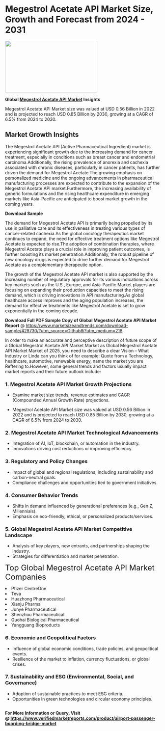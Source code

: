<H1>Megestrol Acetate API Market Size, Growth and Forecast from 2024 - 2031</H1><img class="aligncenter size-medium wp-image-584254" src="https://thirdeyenews.in/wp-content/uploads/2024/09/Global-Market-Research-300x168.jpeg" alt="" width="300" height="168" /><p><strong>Global&nbsp;<a href="https://www.marketsizeandtrends.com/download-sample/428730/?utm_source=Github8j?utm_medium=218">Megestrol Acetate API Market</a> Insights</strong></p><p>Megestrol Acetate API Market size was valued at USD 0.56 Billion in 2022 and is projected to reach USD 0.85 Billion by 2030, growing at a CAGR of 6.5% from 2024 to 2030.</p><p><h2>Market Growth Insights</h2> <p>The Megestrol Acetate API (Active Pharmaceutical Ingredient) market is experiencing significant growth due to the increasing demand for cancer treatment, especially in conditions such as breast cancer and endometrial carcinoma.Additionally, the rising prevalence of anorexia and cachexia associated with chronic diseases, particularly in cancer patients, has further driven the demand for Megestrol Acetate.The growing emphasis on personalized medicine and the ongoing advancements in pharmaceutical manufacturing processes are expected to contribute to the expansion of the Megestrol Acetate API market.Furthermore, the increasing availability of generic formulations and the rising healthcare expenditure in emerging markets like Asia-Pacific are anticipated to boost market growth in the coming years.</p> <p><strong>Download Sample</strong></p> <p>The demand for Megestrol Acetate API is primarily being propelled by its use in palliative care and its effectiveness in treating various types of cancer-related cachexia.As the global oncology therapeutics market continues to expand, the need for effective treatment options like Megestrol Acetate is expected to rise.The adoption of combination therapies, where Megestrol Acetate plays a crucial role in improving patient outcomes, is further boosting its market penetration.Additionally, the robust pipeline of new oncology drugs is expected to drive further demand for Megestrol Acetate as a complementary therapeutic option.</p> <p>The growth of the Megestrol Acetate API market is also supported by the increasing number of regulatory approvals for its various indications across key markets such as the U.S., Europe, and Asia-Pacific.Market players are focusing on expanding their production capacities to meet the rising demand, which is driving innovations in API manufacturing.As global healthcare access improves and the aging population increases, the demand for effective treatments like Megestrol Acetate is set to grow exponentially in the coming decade.</p> <p><span class=""><strong>Download Full PDF Sample Copy of Global Megestrol Acetate API Market Report</strong> @ <a href="https://www.marketsizeandtrends.com/download-sample/428730/?utm_source=Github8j?utm_medium=218" target="_blank">https://www.marketsizeandtrends.com/download-sample/428730/?utm_source=Github8j?utm_medium=218</a></span></p><p>In order to make an accurate and perceptive description of future scope of a Global&nbsp;Megestrol Acetate API Market Market as Global&nbsp;Megestrol Acetate API Market Market of 2025, you need to describe a clear Vision &ndash; What Industry or Linda can you think of for example: Quote from a Technology, healthcare, automotive, renewable energy, name the market you are Reffering to.However, some general trends and factors usually impact market reports and their future outlook include:</p><h3>1.&nbsp;<strong>Megestrol Acetate API Market Growth Projections</strong></h3><ul><li>Examine market size trends, revenue estimates and CAGR (Compounded Annual Growth Rate) projections.</li><li><p>Megestrol Acetate API Market size was valued at USD 0.56 Billion in 2022 and is projected to reach USD 0.85 Billion by 2030, growing at a CAGR of 6.5% from 2024 to 2030.</p></li></ul><h3>2.&nbsp;<strong>Megestrol Acetate API Market Technological Advancements</strong></h3><ul><li>Integration of AI, IoT, blockchain, or automation in the industry.</li><li>Innovations driving cost reductions or improving efficiency.</li></ul><h3>3.&nbsp;<strong>Regulatory and Policy Changes</strong></h3><ul><li>Impact of global and regional regulations, including sustainability and carbon-neutral goals.</li><li>Compliance challenges and opportunities tied to government initiatives.</li></ul><h3>4.&nbsp;<strong>Consumer Behavior Trends</strong></h3><ul><li>Shifts in demand influenced by generational preferences (e.g., Gen Z, Millennials).</li><li>Emphasis on eco-friendly, ethical, or personalized products/services.</li></ul><h3>5.&nbsp;<strong>Global Megestrol Acetate API Market Competitive Landscape</strong></h3><ul><li>Analysis of key players, new entrants, and partnerships shaping the industry.</li><li>Strategies for differentiation and market penetration.</li></ul><p data-pm-slice="1 1 []"><span style="color: inherit; font-family: inherit; font-size: 25px;">Top Global Megestrol Acetate API Market Companies</span></p><div class="" data-test-id=""><p><li>Pfizer CentreOne</li><li> Teva</li><li> Huazhong Pharmaceutical</li><li> Xianju Pharma</li><li> Junye Pharmaceutical</li><li> Shenzhou Pharmaceutical</li><li> Guohai Biological Pharmaceutical</li><li> Yangguang Bioproducts</li></p></div><h3>6.&nbsp;<strong>Economic and Geopolitical Factors</strong></h3><ul><li>Influence of global economic conditions, trade policies, and geopolitical events.</li><li>Resilience of the market to inflation, currency fluctuations, or global crises.</li></ul><h3>7.&nbsp;<strong>Sustainability and ESG (Environmental, Social, and Governance)</strong></h3><ul><li>Adoption of sustainable practices to meet ESG criteria.</li><li>Opportunities in green technologies and circular economy principles.</li></ul><h2><strong style="font-size: 14px;">For More Information or Query, Visit @&nbsp;</strong><a style="background-color: #ffffff; font-size: 14px;" href="https://www.marketsizeandtrends.com/report/megestrol-acetate-api-market/" target="_blank">https://www.verifiedmarketreports.com/product/airport-passenger-boarding-bridge-market</a></h2>